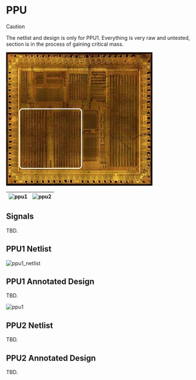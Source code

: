 # PPU

> [!CAUTION]
> The netlist and design is only for PPU1. Everything is very raw and untested, section is in the process of gaining critical mass.

![locator_ppu](/imgstore/soc/locator_ppu.jpg)

|![ppu1](/imgstore/soc/ppu1.jpg)|![ppu2](/imgstore/soc/ppu2.jpg)|
|---|---|

## Signals

TBD.

## PPU1 Netlist

![ppu1_netlist](/imgstore/soc/ppu1_netlist.png)

## PPU1 Annotated Design

TBD.

![ppu1](/HDL/soc/design/ppu1.png)

## PPU2 Netlist

TBD.

## PPU2 Annotated Design

TBD.